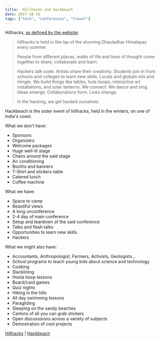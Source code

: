 ```yaml
---
title:  Hillhacks and Hackbeach
date: 2017-10-10
tags: ["tech", "conferences", "travel"]
---
```


Hillhacks, [as defined by the website][hillhacks]:
> hillhacks is held in the lap of the stunning Dhauladhar Himalayas every summer.<br>
>
> People from different places, walks of life and lines of thought come together to share, collaborate and learn.<br>
>
> Hackers talk code. Artists share their creativity. Students join in from schools and colleges to learn new skills. Locals and globals mix and mingle. We build things like tables, hula hoops, interactive art installations, and solar lanterns. We connect. We dance and sing. Ideas emerge. Collaborations form. Lives change.<br>
>
> In the hacking, we get hacked ourselves.<br>

Hackbeach is the sister event of hillhacks, held in the winters, on one of India's coast.

What we don't have:
- Sponsors
- Organizers
- Welcome packages
- Huge well-lit stage
- Chairs around the said stage
- Air conditioning
- Booths and banners
- T-Shirt and stickers table
- Catered lunch
- Coffee machine

What we have:
- Space to camp
- Beautiful views
- A long unconference
- 2-4 day of main conference
- Setup and teardown of the said conference
- Talks and flash talks
- Opportunities to learn new skills
- Hackers

What we might also have:
- Accountants, Anthropologist, Farmers, Activists, Geologists...
- School programs to teach young kids about science and technology
- Cooking
- Slacklining
- Hoola hoop lessons
- Board/card games
- Quiz nights
- Hiking in the hills
- All day swimming lessons
- Paragliding
- Sleeping on the sandy beaches
- Cartons of all you can grab stickers
- Open discusssions across a variety of subjects
- Demostration of cool projects

[Hillhacks][1] \| [Hackbeach][2]

[hillhacks]: https://hillhacks.in/about/
[1]: https://hillhacks.in
[2]: https://hackbeach.in
<!--more-->